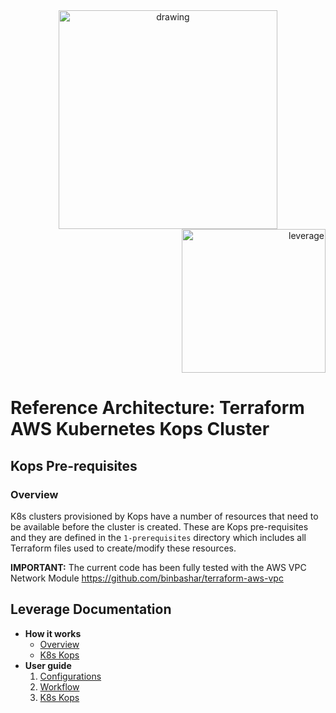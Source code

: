 <div align="center">
    <img src="https://raw.githubusercontent.com/binbashar/bb-devops-tf-aws-kops/master/figures/binbash.png" alt="drawing" width="350"/>
</div>
<div align="right">
  <img src="https://raw.githubusercontent.com/binbashar/bb-devops-tf-aws-kops/master/figures/binbash-leverage-terraform.png"
  alt="leverage" width="230"/>
</div>

# Reference Architecture: Terraform AWS Kubernetes Kops Cluster

## Kops Pre-requisites

### Overview
K8s clusters provisioned by Kops have a number of resources that need to be available before the
cluster is created. These are Kops pre-requisites and they are defined in the `1-prerequisites`
directory which includes all Terraform files used to create/modify these resources.

**IMPORTANT:** The current code has been fully tested with the AWS VPC Network Module
https://github.com/binbashar/terraform-aws-vpc

## Leverage Documentation

- **How it works**
    - [Overview](https://leverage.binbash.com.ar/how-it-works/compute/overview/)
    - [K8s Kops](https://leverage.binbash.com.ar/how-it-works/compute/k8s-kops/)
- **User guide**
    1. [Configurations](https://leverage.binbash.com.ar/user-guide/base-configuration/repo-le-tf-infra-aws/)
    2. [Workflow](https://leverage.binbash.com.ar/user-guide/base-workflow/repo-le-tf-infra-aws/)
    3. [K8s Kops](https://leverage.binbash.com.ar/user-guide/compute/k8s-kops/)
